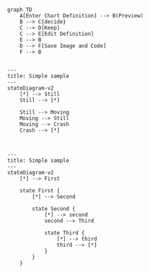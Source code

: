 ```mermaid

graph TD
    A[Enter Chart Definition] --> B(Preview)
    B --> C{decide}
    C --> D[Keep]
    C --> E[Edit Definition]
    E --> B
    D --> F[Save Image and Code]
    F --> B

```

<!-- https://marketplace.visualstudio.com/items?itemName=bierner.markdown-mermaid -->
<!-- https://mermaid.js.org/intro/n00b-gettingStarted.html -->
<!-- Powerful VSCode Tips And Tricks For Python Development And Design - https://youtu.be/fj2tuTIcUys?t=815 -->

```mermaid

---
title: Simple sample
---
stateDiagram-v2
    [*] --> Still
    Still --> [*]

    Still --> Moving
    Moving --> Still
    Moving --> Crash
    Crash --> [*]


```

```mermaid

---
title: Simple sample
---
stateDiagram-v2
    [*] --> First

    state First {
        [*] --> Second

        state Second {
            [*] --> second
            second --> Third

            state Third {
                [*] --> third
                third --> [*]
            }
        }
    }


```

